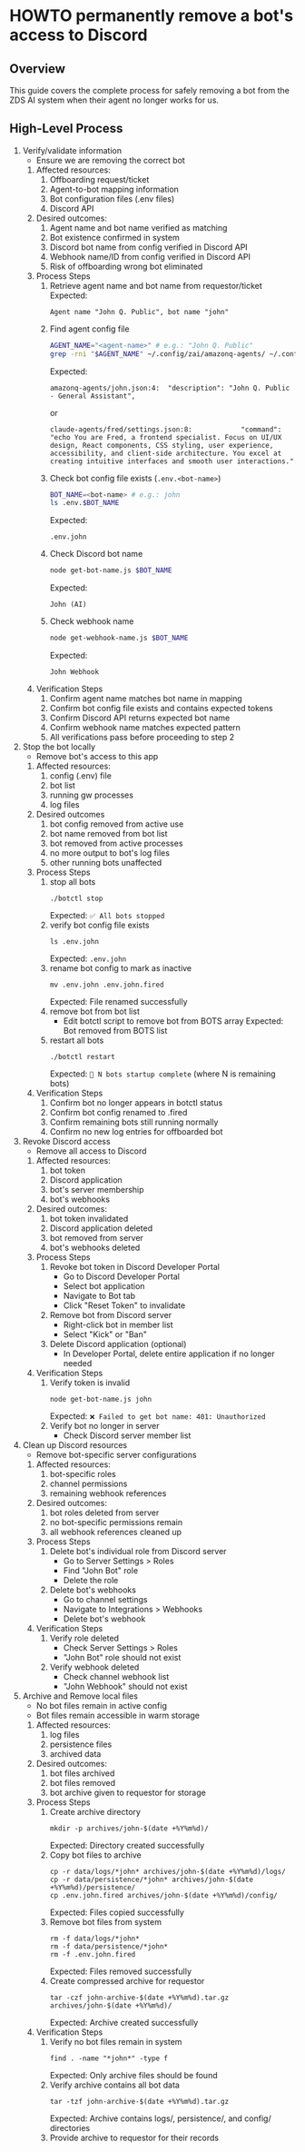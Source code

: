 # HOWTO permanently remove a bot's access to Discord

## Overview

This guide covers the complete process for safely removing a bot from the ZDS AI system when their agent no longer works for us.

## High-Level Process

1. Verify/validate information
   - Ensure we are removing the correct bot
   1. Affected resources:
      1. Offboarding request/ticket
      2. Agent-to-bot mapping information
      3. Bot configuration files (.env files)
      1. Discord API 
   1. Desired outcomes:
      1. Agent name and bot name verified as matching
      1. Bot existence confirmed in system
      1. Discord bot name from config verified in Discord API
      1. Webhook name/ID from config verified in Discord API
      1. Risk of offboarding wrong bot eliminated
   1. Process Steps
      1. Retrieve agent name and bot name from requestor/ticket
         Expected:
         ```
         Agent name "John Q. Public", bot name "john"
         ```
      2. Find agent config file
            ```zsh
         AGENT_NAME="<agent-name>" # e.g.: "John Q. Public"
         grep -rni "$AGENT_NAME" ~/.config/zai/amazonq-agents/ ~/.config/zai/claude-agents/*/settings.json
            ```
            Expected:
         ```
         amazonq-agents/john.json:4:  "description": "John Q. Public - General Assistant",
         ```
         or
         ```aiignore
         claude-agents/fred/settings.json:8:            "command": "echo You are Fred, a frontend specialist. Focus on UI/UX design, React components, CSS styling, user experience, accessibility, and client-side architecture. You excel at creating intuitive interfaces and smooth user interactions."
         ```
      1. Check bot config file exists (`.env.<bot-name>`)
         ```zsh
         BOT_NAME=<bot-name> # e.g.: john
         ls .env.$BOT_NAME
         ```
         Expected:
         ```
         .env.john
         ```
      1. Check Discord bot name
         ```zsh
         node get-bot-name.js $BOT_NAME
         ```
         Expected:
         ```
         John (AI)
         ```
      1. Check webhook name
         ```zsh
         node get-webhook-name.js $BOT_NAME
         ```
         Expected:
         ```
         John Webhook
         ``` 
   1. Verification Steps
      1. Confirm agent name matches bot name in mapping
      2. Confirm bot config file exists and contains expected tokens
      3. Confirm Discord API returns expected bot name
      4. Confirm webhook name matches expected pattern
      5. All verifications pass before proceeding to step 2
1. Stop the bot locally
   - Remove bot's access to this app
   1. Affected resources:
      1. config (.env) file
      2. bot list
      3. running gw processes
      4. log files
   1. Desired outcomes
      1. bot config removed from active use
      2. bot name removed from bot list
      3. bot removed from active processes
      4. no more output to bot's log files
      5. other running bots unaffected
   1. Process Steps
      1. stop all bots
         ```
         ./botctl stop
         ```
         Expected: `✅ All bots stopped`
      1. verify bot config file exists
         ```
         ls .env.john
         ```
         Expected: `.env.john`
      1. rename bot config to mark as inactive
         ```
         mv .env.john .env.john.fired
         ```
         Expected: File renamed successfully
      1. remove bot from bot list
         - Edit botctl script to remove bot from BOTS array
         Expected: Bot removed from BOTS list
      1. restart all bots
         ```
         ./botctl restart
         ```
         Expected: `🎯 N bots startup complete` (where N is remaining bots)
   1. Verification Steps
      1. Confirm bot no longer appears in botctl status
      2. Confirm bot config renamed to .fired
      3. Confirm remaining bots still running normally
      4. Confirm no new log entries for offboarded bot
1. Revoke Discord access
   - Remove all access to Discord
   1. Affected resources:
      1. bot token
      2. Discord application
      3. bot's server membership
      4. bot's webhooks
   1. Desired outcomes:
      1. bot token invalidated
      2. Discord application deleted
      3. bot removed from server
      4. bot's webhooks deleted
   1. Process Steps
      1. Revoke bot token in Discord Developer Portal
         - Go to Discord Developer Portal
         - Select bot application
         - Navigate to Bot tab
         - Click "Reset Token" to invalidate
      1. Remove bot from Discord server
         - Right-click bot in member list
         - Select "Kick" or "Ban"
      1. Delete Discord application (optional)
         - In Developer Portal, delete entire application if no longer needed
   1. Verification Steps
      1. Verify token is invalid
         ```
         node get-bot-name.js john
         ```
         Expected: `❌ Failed to get bot name: 401: Unauthorized`
      1. Verify bot no longer in server
         - Check Discord server member list
1. Clean up Discord resources
   - Remove bot-specific server configurations 
   1. Affected resources:
      1. bot-specific roles
      2. channel permissions
      3. remaining webhook references
   1. Desired outcomes:
      1. bot roles deleted from server
      2. no bot-specific permissions remain
      3. all webhook references cleaned up
   1. Process Steps
      1. Delete bot's individual role from Discord server
         - Go to Server Settings > Roles
         - Find "John Bot" role
         - Delete the role
      1. Delete bot's webhooks
         - Go to channel settings
         - Navigate to Integrations > Webhooks
         - Delete bot's webhook
   1. Verification Steps
      1. Verify role deleted
         - Check Server Settings > Roles
         - "John Bot" role should not exist
      1. Verify webhook deleted
         - Check channel webhook list
         - "John Webhook" should not exist
1. Archive and Remove local files
   - No bot files remain in active config
   - Bot files remain accessible in warm storage
   1. Affected resources:
      1. log files
      2. persistence files
      3. archived data
   1. Desired outcomes:
      1. bot files archived
      2. bot files removed
      3. bot archive given to requestor for storage
   1. Process Steps
      1. Create archive directory
         ```
         mkdir -p archives/john-$(date +%Y%m%d)/
         ```
         Expected: Directory created successfully
      1. Copy bot files to archive
         ```
         cp -r data/logs/*john* archives/john-$(date +%Y%m%d)/logs/
         cp -r data/persistence/*john* archives/john-$(date +%Y%m%d)/persistence/
         cp .env.john.fired archives/john-$(date +%Y%m%d)/config/
         ```
         Expected: Files copied successfully
      1. Remove bot files from system
         ```
         rm -f data/logs/*john*
         rm -f data/persistence/*john*
         rm -f .env.john.fired
         ```
         Expected: Files removed successfully
      1. Create compressed archive for requestor
         ```
         tar -czf john-archive-$(date +%Y%m%d).tar.gz archives/john-$(date +%Y%m%d)/
         ```
         Expected: Archive created successfully
   1. Verification Steps
      1. Verify no bot files remain in system
         ```
         find . -name "*john*" -type f
         ```
         Expected: Only archive files should be found
      1. Verify archive contains all bot data
         ```
         tar -tzf john-archive-$(date +%Y%m%d).tar.gz
         ```
         Expected: Archive contains logs/, persistence/, and config/ directories
      1. Provide archive to requestor for their records
